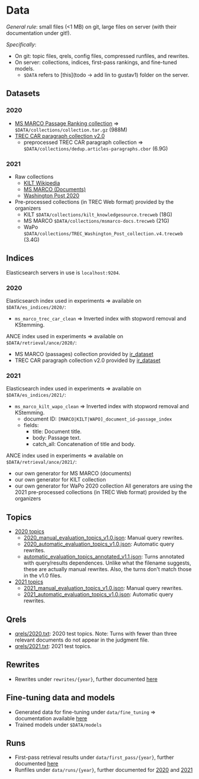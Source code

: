 # Data

*General rule*: small files (<1 MB) on git, large files on server (with their documentation under git!). 

*Specifically*: 
  * On git: topic files, qrels, config files, compressed runfiles, and rewrites.
  * On server: collections, indices, first-pass rankings, and fine-tuned models.
    - `$DATA` refers to [this](todo -> add lin to gustav1) folder on the server.

## Datasets

### 2020

  * [MS MARCO Passage Ranking collection](https://github.com/microsoft/MSMARCO-Passage-Ranking) => `$DATA/collections/collection.tar.gz` (988M)  
  * [TREC CAR paragraph collection v2.0](http://trec-car.cs.unh.edu/datareleases/)
    - preprocessed TREC CAR paragraph collection => `$DATA/collections/dedup.articles-paragraphs.cbor` (6.9G)

### 2021

  * Raw collections
    - [KILT Wikipedia](https://github.com/facebookresearch/KILT/)
    - [MS MARCO (Documents)](https://github.com/microsoft/MSMARCO-Document-Ranking)
    - [Washington Post 2020](https://trec.nist.gov/data/wapost/)
  * Pre-processed collections (in TREC Web format) provided by the organizers
    - KILT `$DATA/collections/kilt_knowledgesource.trecweb` (18G)
    - MS MARCO `$DATA/collections/msmarco-docs.trecweb` (21G)
    - WaPo `$DATA/collections/TREC_Washington_Post_collection.v4.trecweb` (3.4G)

## Indices

Elasticsearch servers in use is `localhost:9204`.

### 2020

Elasticsearch index used in experiments => available on `$DATA/es_indices/2020/`:
  * `ms_marco_trec_car_clean` => Inverted index with stopword removal and KStemming.

ANCE index used in experiments => available on `$DATA/retrieval/ance/2020/`:
  - MS MARCO (passages) collection provided by [ir_dataset](https://ir-datasets.com/msmarco-passage.html#msmarco-passage)
  - TREC CAR paragraph collection v2.0 provided by [ir_dataset](https://ir-datasets.com/car.html#car/v2.0)

### 2021

Elasticsearch index used in experiments => available on `$DATA/es_indices/2021/`:
  * `ms_marco_kilt_wapo_clean` => Inverted index with stopword removal and KStemming.
    - document ID: `[MARCO|KILT|WAPO]_document_id-passage_index`
    - fields: 
      - title: Document title.
      - body: Passage text.
      - catch_all: Concatenation of title and body.

ANCE index used in experiments => available on `$DATA/retrieval/ance/2021/`:
  - our own generator for MS MARCO (documents) 
  - our own generator for KILT collection 
  - our own generator for WaPo 2020 collection
All generators are using the 2021 pre-processed collections (in TREC Web format) provided by the organizers

## Topics

  * [2020 topics](topics/2020)
    - [2020_manual_evaluation_topics_v1.0.json](topics/2020/2020_manual_evaluation_topics_v1.0.json): Manual query rewrites.
    - [2020_automatic_evaluation_topics_v1.0.json](topics/2020/2020_automatic_evaluation_topics_v1.0.json): Automatic query rewrites.
    - [automatic_evaluation_topics_annotated_v1.1.json](topics/2020/automatic_evaluation_topics_annotated_v1.1.json): Turns annotated with query/results dependences. Unlike what the filename suggests, these are actually manual rewrites. Also, the turns don't match those in the v1.0 files.
  * [2021 topics](topics/2021)
    - [2021_manual_evaluation_topics_v1.0.json](topics/2021/2021_manual_evaluation_topics_v1.0.json): Manual query rewrites.
    - [2021_automatic_evaluation_topics_v1.0.json](topics/2021/2021_automatic_evaluation_topics_v1.0.json): Automatic query rewrites.
## Qrels

  * [qrels/2020.txt](qrels/2020.txt): 2020 test topics. Note: Turns with fewer than three relevant documents do not appear in the judgment file.
  * [qrels/2021.txt](qrels/2021.txt): 2021 test topics.


## Rewrites

  * Rewrites under `rewrites/{year}`, further documented [here](rewrites/README.md)  

## Fine-tuning data and models
 
  * Generated data for fine-tuning under `data/fine_tuning` => documentation available [here](fine_tuning/README.md)  
  * Trained models under `$DATA/models`

## Runs

  * First-pass retrieval results under `data/first_pass/{year}`, further documented [here](first_pass/README.md)   
  * Runfiles under `data/runs/{year}`, further documented for [2020](runs/2020/README.md) and [2021](runs/2021/README.md)
